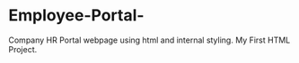 # Employee-Portal-
Company HR Portal webpage using html and internal styling. 
My First HTML Project.
